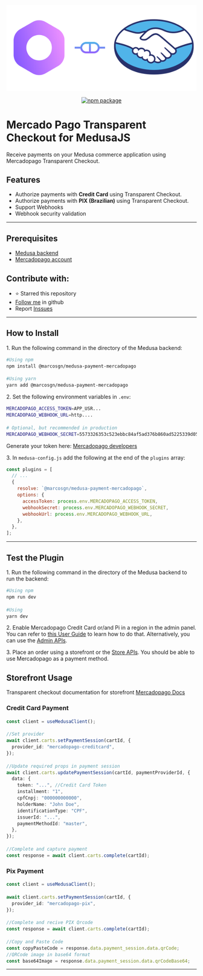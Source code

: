 ![medusaimage](https://github.com/marcosgomesneto/marcosgomesneto/blob/main/images/mercadopago-medusajs.png?raw=true)

<p align="center">
  <a href="https://www.npmjs.com/package/@marcosgn/medusa-payment-mercadopago"><img src="https://badgen.net/npm/v/@marcosgn/medusa-payment-mercadopago" alt="npm package"></a>
</p>

# Mercado Pago Transparent Checkout for MedusaJS

Receive payments on your Medusa commerce application using Mercadopago Transparent Checkout.

## Features

- Authorize payments with **Credit Card** using Transparent Checkout.
- Authorize payments with **PIX (Brazilian)** using Transparent Checkout.
- Support Webhooks
- Webhook security validation

---

## Prerequisites

- [Medusa backend](https://docs.medusajs.com/development/backend/install)
- [Mercadopago account](https://mercadopago.com/)

## Contribute with:

- ⭐ Starred this repository
- [Follow me](https://github.com/marcosgomesneto) in github
- Report [Inssues](https://github.com/marcosgomesneto/medusa-payment-mercadopago/issues)

---

## How to Install

1\. Run the following command in the directory of the Medusa backend:

```bash
#Using npm
npm install @marcosgn/medusa-payment-mercadopago

#Using yarn
yarn add @marcosgn/medusa-payment-mercadopago
```

2\. Set the following environment variables in `.env`:

```bash
MERCADOPAGO_ACCESS_TOKEN=APP_USR...
MERCADOPAGO_WEBHOOK_URL=http....

# Optional, but recommended in production
MERCADOPAGO_WEBHOOK_SECRET=5573326353c523ebbc84af5ad376b860ad5225339d05535c804974b2393d0f30
```

Generate your token here: [Mercadopago developers](https://www.mercadopago.com.br/developers/panel/app)

3\. In `medusa-config.js` add the following at the end of the `plugins` array:

```js
const plugins = [
  // ...
  {
    resolve: `@marcosgn/medusa-payment-mercadopago`,
    options: {
      accessToken: process.env.MERCADOPAGO_ACCESS_TOKEN,
      webhookSecret: process.env.MERCADOPAGO_WEBHOOK_SECRET,
      webhookUrl: process.env.MERCADOPAGO_WEBHOOK_URL,
    },
  },
];
```

---

## Test the Plugin

1\. Run the following command in the directory of the Medusa backend to run the backend:

```bash
#Using npm
npm run dev

#Using
yarn dev
```

2\. Enable Mercadopago Credit Card or/and Pi in a region in the admin panel. You can refer to [this User Guide](https://docs.medusajs.com/user-guide/regions/providers) to learn how to do that. Alternatively, you can use the [Admin APIs](https://docs.medusajs.com/api/admin#tag/Region/operation/PostRegionsRegion).

3\. Place an order using a storefront or the [Store APIs](https://docs.medusajs.com/api/store). You should be able to use Mercadopago as a payment method.

## Storefront Usage

Transparent checkout documentation for storefront [Mercadopago Docs](https://www.mercadopago.com.br/developers/pt/docs/checkout-api/landing)

### Credit Card Payment

```typescript
const client = useMedusaClient();

//Set provider
await client.carts.setPaymentSession(cartId, {
  provider_id: "mercadopago-creditcard",
});

//Update required props in payment session
await client.carts.updatePaymentSession(cartId, paymentProviderId, {
  data: {
    token: "...", //Credit Card Token
    installment: "1",
    cpfCnpj: "000000000000",
    holderName: "John Doe",
    identificationType: "CPF",
    issuerId: "...",
    paymentMethodId: "master",
  },
});

//Complete and capture payment
const response = await client.carts.complete(cartId);
```

### Pix Payment

```typescript
const client = useMedusaClient();

await client.carts.setPaymentSession(cartId, {
  provider_id: "mercadopago-pix",
});

//Complete and recive PIX Qrcode
const response = await client.carts.complete(cartId);

//Copy and Paste Code
const copyPasteCode = response.data.payment_session.data.qrCode;
//QRCode image in base64 format
const base64Image = response.data.payment_session.data.qrCodeBase64;
```

---
